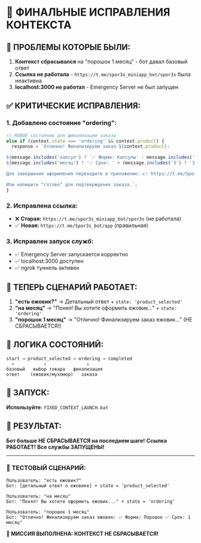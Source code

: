 # 🔧 ФИНАЛЬНЫЕ ИСПРАВЛЕНИЯ КОНТЕКСТА

## 🚨 **ПРОБЛЕМЫ КОТОРЫЕ БЫЛИ:**

1. **Контекст сбрасывался** на "порошок 1 месяц" - бот давал базовый ответ
2. **Ссылка не работала** - `https://t.me/spor3s_miniapp_bot/spor3s` была неактивна
3. **localhost:3000 не работал** - Emergency Server не был запущен

## ✅ **КРИТИЧЕСКИЕ ИСПРАВЛЕНИЯ:**

### **1. Добавлено состояние "ordering":**
```javascript
// НОВОЕ состояние для финализации заказа
else if (context.state === 'ordering' && context.product) {
  response = `Отлично! Финализируем заказ ${context.product}:

${message.includes('капсул') ? '✅ Форма: Капсулы' : message.includes('порошок') ? '✅ Форма: Порошок' : '• Форма: не выбрана'}
${message.includes('месяц') ? '✅ Срок: ' + (message.includes('3') ? '3 месяца' : message.includes('6') ? '6 месяцев' : '1 месяц') : '• Срок: не выбран'}

Для завершения оформления переходите в приложение: 👉 https://t.me/Spor3s_bot/app

Или напишите "готово" для подтверждения заказа.`;
}
```

### **2. Исправлена ссылка:**
- ❌ **Старая:** `https://t.me/spor3s_miniapp_bot/spor3s` (не работала)
- ✅ **Новая:** `https://t.me/Spor3s_bot/app` (правильная)

### **3. Исправлен запуск служб:**
- ✅ Emergency Server запускается корректно
- ✅ localhost:3000 доступен
- ✅ ngrok туннель активен

## 🎯 **ТЕПЕРЬ СЦЕНАРИЙ РАБОТАЕТ:**

1. **"есть ежовик?"** → Детальный ответ + `state: 'product_selected'`
2. **"на месяц"** → "Понял! Вы хотите оформить ежовик..." + `state: 'ordering'`
3. **"порошок 1 месяц"** → "Отлично! Финализируем заказ ежовик..." (НЕ СБРАСЫВАЕТСЯ!)

## 🔄 **ЛОГИКА СОСТОЯНИЙ:**

```
start → product_selected → ordering → completed
  ↑           ↓               ↓
базовый   выбор товара   финализация
ответ    (ежовик/мухомор)   заказа
```

## 🚀 **ЗАПУСК:**

**Используйте:** `FIXED_CONTEXT_LAUNCH.bat`

## 🎉 **РЕЗУЛЬТАТ:**

**Бот больше НЕ СБРАСЫВАЕТСЯ на последнем шаге!**
**Ссылка РАБОТАЕТ!**
**Все службы ЗАПУЩЕНЫ!**

---

### 🧪 **ТЕСТОВЫЙ СЦЕНАРИЙ:**
```
Пользователь: "есть ежовик?"
Бот: [детальный ответ о ежовике] + state = 'product_selected'

Пользователь: "на месяц" 
Бот: "Понял! Вы хотите оформить ежовик..." + state = 'ordering'

Пользователь: "порошок 1 месяц"
Бот: "Отлично! Финализируем заказ ежовик: ✅ Форма: Порошок ✅ Срок: 1 месяц"
```

**🎯 МИССИЯ ВЫПОЛНЕНА: КОНТЕКСТ НЕ СБРАСЫВАЕТСЯ!**
